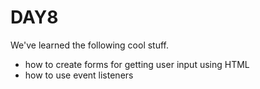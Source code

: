 # DAY8
We've learned the following cool stuff.

- how to create forms for getting user input using HTML
- how to use event listeners
